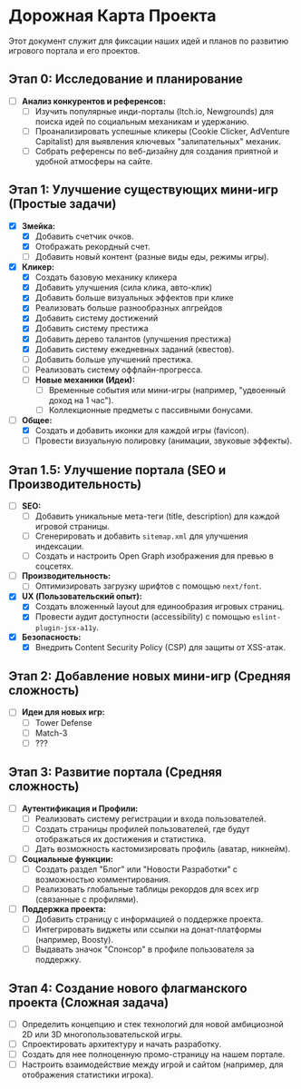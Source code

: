 # Дорожная Карта Проекта

Этот документ служит для фиксации наших идей и планов по развитию игрового портала и его проектов.

## Этап 0: Исследование и планирование

- [ ] **Анализ конкурентов и референсов:**
  - [ ] Изучить популярные инди-порталы (Itch.io, Newgrounds) для поиска идей по социальным механикам и удержанию.
  - [ ] Проанализировать успешные кликеры (Cookie Clicker, AdVenture Capitalist) для выявления ключевых "залипательных" механик.
  - [ ] Собрать референсы по веб-дизайну для создания приятной и удобной атмосферы на сайте.

## Этап 1: Улучшение существующих мини-игр (Простые задачи)

- [x] **Змейка:**
  - [x] Добавить счетчик очков.
  - [x] Отображать рекордный счет.
  - [ ] Добавить новый контент (разные виды еды, режимы игры).
- [x] **Кликер:**
  - [x] Создать базовую механику кликера
  - [x] Добавить улучшения (сила клика, авто-клик)
  - [x] Добавить больше визуальных эффектов при клике
  - [x] Реализовать больше разнообразных апгрейдов
  - [x] Добавить систему достижений
  - [x] Добавить систему престижа
  - [x] Добавить дерево талантов (улучшения престижа)
  - [x] Добавить систему ежедневных заданий (квестов).
  - [ ] Добавить больше улучшений престижа.
  - [ ] Реализовать систему оффлайн-прогресса.
  - [ ] **Новые механики (Идеи):**
    - [ ] Временные события или мини-игры (например, "удвоенный доход на 1 час").
    - [ ] Коллекционные предметы с пассивными бонусами.
- [ ] **Общее:**
  - [x] Создать и добавить иконки для каждой игры (favicon).
  - [ ] Провести визуальную полировку (анимации, звуковые эффекты).

## Этап 1.5: Улучшение портала (SEO и Производительность)

- [ ] **SEO:**
  - [ ] Добавить уникальные мета-теги (title, description) для каждой игровой страницы.
  - [ ] Сгенерировать и добавить `sitemap.xml` для улучшения индексации.
  - [ ] Создать и настроить Open Graph изображения для превью в соцсетях.
- [ ] **Производительность:**
  - [ ] Оптимизировать загрузку шрифтов с помощью `next/font`.
- [x] **UX (Пользовательский опыт):**
  - [x] Создать вложенный layout для единообразия игровых страниц.
  - [x] Провести аудит доступности (accessibility) с помощью `eslint-plugin-jsx-a11y`.
- [x] **Безопасность:**
  - [x] Внедрить Content Security Policy (CSP) для защиты от XSS-атак.

## Этап 2: Добавление новых мини-игр (Средняя сложность)

- [ ] **Идеи для новых игр:**
  - [ ] Tower Defense
  - [ ] Match-3
  - [ ] ???

## Этап 3: Развитие портала (Средняя сложность)

- [ ] **Аутентификация и Профили:**
  - [ ] Реализовать систему регистрации и входа пользователей.
  - [ ] Создать страницы профилей пользователей, где будут отображаться их достижения и статистика.
  - [ ] Дать возможность кастомизировать профиль (аватар, никнейм).
- [ ] **Социальные функции:**
  - [ ] Создать раздел "Блог" или "Новости Разработки" с возможностью комментирования.
  - [ ] Реализовать глобальные таблицы рекордов для всех игр (связанные с профилями).
- [ ] **Поддержка проекта:**
  - [ ] Добавить страницу с информацией о поддержке проекта.
  - [ ] Интегрировать виджеты или ссылки на донат-платформы (например, Boosty).
  - [ ] Выдавать значок "Спонсор" в профиле пользователя за поддержку.

## Этап 4: Создание нового флагманского проекта (Сложная задача)

- [ ] Определить концепцию и стек технологий для новой амбициозной 2D или 3D многопользовательской игры.
- [ ] Спроектировать архитектуру и начать разработку.
- [ ] Создать для нее полноценную промо-страницу на нашем портале.
- [ ] Настроить взаимодействие между игрой и сайтом (например, для отображения статистики игрока). 